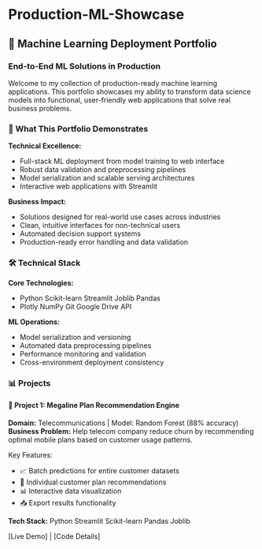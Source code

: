 # Production-ML-Showcase

## 🚀 Machine Learning Deployment Portfolio
### End-to-End ML Solutions in Production

Welcome to my collection of production-ready machine learning applications. This portfolio showcases my ability to transform data science models into functional, user-friendly web applications that solve real business problems.

### 🎯 What This Portfolio Demonstrates
**Technical Excellence:**
* Full-stack ML deployment from model training to web interface
* Robust data validation and preprocessing pipelines
* Model serialization and scalable serving architectures
* Interactive web applications with Streamlit

**Business Impact:**
* Solutions designed for real-world use cases across industries
* Clean, intuitive interfaces for non-technical users
* Automated decision support systems
* Production-ready error handling and data validation

### 🛠️ Technical Stack
**Core Technologies:**
* Python Scikit-learn Streamlit Joblib Pandas
* Plotly NumPy Git Google Drive API

**ML Operations:**
* Model serialization and versioning
* Automated data preprocessing pipelines
* Performance monitoring and validation
* Cross-environment deployment consistency

### 📊 Projects
#### 🎯 Project 1: Megaline Plan Recommendation Engine
**Domain:** Telecommunications | Model: Random Forest (88% accuracy)
**Business Problem:** Help telecom company reduce churn by recommending optimal mobile plans based on customer usage patterns.

Key Features:
* 📈 Batch predictions for entire customer datasets
* 👤 Individual customer plan recommendations
* 📊 Interactive data visualization
* 📥 Export results functionality

**Tech Stack:** Python Streamlit Scikit-learn Pandas Joblib

[Live Demo] | [Code Details]
